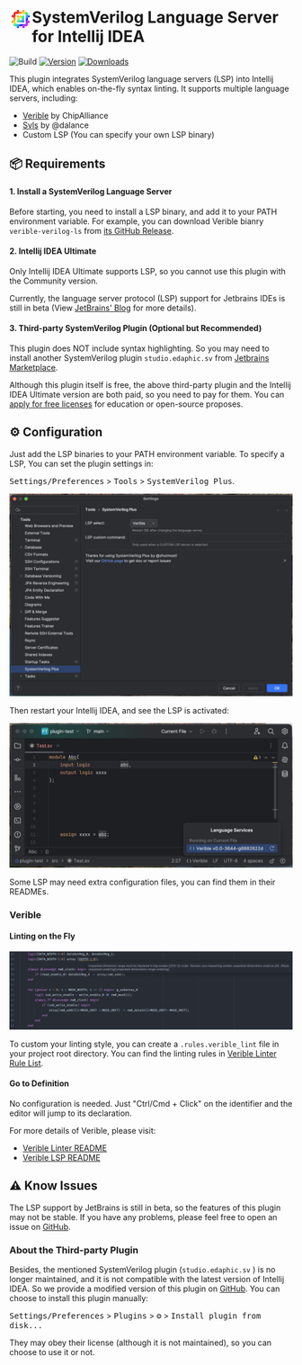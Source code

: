 <div>
<img src="https://raw.githubusercontent.com/zhutmost/intellij-systemverilog/main/resources/META-INF/pluginIcon.svg" alt="Logo" align="left" width="40" height="40"/>
<h1 align="left"> SystemVerilog Language Server for Intellij IDEA </h1>
</div>

![Build](https://github.com/zhutmost/intellij-systemverilog/actions/workflows/build.yml/badge.svg)
[![Version](https://img.shields.io/jetbrains/plugin/v/com.zhutmost.systemverilog.svg)](https://plugins.jetbrains.com/plugin/com.zhutmost.systemverilog)
[![Downloads](https://img.shields.io/jetbrains/plugin/d/com.zhutmost.systemverilog.svg)](https://plugins.jetbrains.com/plugin/com.zhutmost.systemverilog)
<!-- Plugin description -->
This plugin integrates SystemVerilog language servers (LSP) into Intellij IDEA, which enables on-the-fly syntax linting.
It supports multiple language servers, including:
- [Verible](https://github.com/chipsalliance/verible) by ChipAlliance
- [Svls](https://github.com/dalance/svls) by @dalance
- Custom LSP (You can specify your own LSP binary)

## 📦 Requirements

#### 1. Install a SystemVerilog Language Server

Before starting, you need to install a LSP binary, and add it to your PATH environment variable.
For example, you can download Verible bianry `verible-verilog-ls` from [its GitHub Release](https://github.com/chipsalliance/verible/releases).

#### 2. Intellij IDEA Ultimate

Only Intellij IDEA Ultimate supports LSP, so you cannot use this plugin with the Community version.

Currently, the language server protocol (LSP) support for Jetbrains IDEs is still in beta (View [JetBrains' Blog](https://blog.jetbrains.com/platform/2023/07/lsp-for-plugin-developers/) for more details).

#### 3. Third-party SystemVerilog Plugin (Optional but Recommended)

This plugin does NOT include syntax highlighting. So you may need to install another SystemVerilog plugin
`studio.edaphic.sv` from [Jetbrains Marketplace](https://plugins.jetbrains.com/plugin/10695-systemverilog).

Although this plugin itself is free, the above third-party plugin and the Intellij IDEA Ultimate version are both paid, so you need to pay for them. You can [apply for free licenses](https://www.jetbrains.com/community/education/#students) for education or open-source proposes.

## ⚙️ Configuration

Just add the LSP binaries to your PATH environment variable.
To specify a LSP, You can set the plugin settings in:

 <kbd>Settings/Preferences</kbd> > <kbd>Tools</kbd> > <kbd>SystemVerilog Plus</kbd>.
 
![Settings](https://raw.githubusercontent.com/zhutmost/intellij-systemverilog/main/img/settings.jpg)

 Then restart your Intellij IDEA, and see the LSP is activated:

![LSP status](https://raw.githubusercontent.com/zhutmost/intellij-systemverilog/main/img/lsp-status.jpg)

Some LSP may need extra configuration files, you can find them in their READMEs.

### Verible

#### Linting on the Fly
![Verible linting demo](https://raw.githubusercontent.com/zhutmost/intellij-systemverilog/main/img/demo-linter-verible.jpg)

To custom your linting style, you can create a `.rules.verible_lint` file in your project root directory. You can find the linting rules in [Verible Linter Rule List](https://chipsalliance.github.io/verible/verilog_lint.html).

#### Go to Definition

No configuration is needed. Just "Ctrl/Cmd + Click" on the identifier and the editor will jump to its declaration.

For more details of Verible, please visit:
- [Verible Linter README](https://github.com/chipsalliance/verible/tree/master/verilog/tools/lint)
- [Verible LSP README](https://github.com/chipsalliance/verible/tree/master/verilog/tools/ls)

## ⚠️ Know Issues

The LSP support by JetBrains is still in beta, so the features of this plugin may not be stable.
If you have any problems, please feel free to open an issue on [GitHub](https://github.com/zhutmost/intellij-systemverilog/issues).

<!-- Plugin description end -->

### About the Third-party Plugin

Besides, the mentioned SystemVerilog plugin (`studio.edaphic.sv` ) is no longer maintained, and it is not compatible with the latest version of Intellij IDEA.
So we provide a modified version of this plugin on [GitHub](https://github.com/zhutmost/intellij-systemverilog/releases/download/v0.0.1/studio.edaphic.sv.SystemVerilog.zip). You can choose to install this plugin manually:

<kbd>Settings/Preferences</kbd> > <kbd>Plugins</kbd> > <kbd>⚙️</kbd> > <kbd>Install plugin from disk...</kbd>

They may obey their license (although it is not maintained), so you can choose to use it or not.
